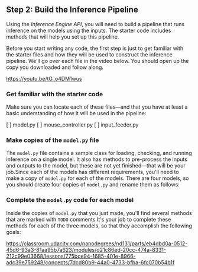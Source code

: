 ## Step 2: Build the Inference Pipeline



Using the *Inference Engine API*, you will need to build a pipeline that runs inference on the models using the inputs. The starter code includes methods that will help you set up this pipeline.

Before you start writing any code, the first step is just to get familiar with the starter files and how they will be used to construct the inference pipeline. We'll go over each file in the video below. You should open up the copy you downloaded and follow along.

https://youtu.be/tG_o4DM1wus

### Get familiar with the starter code

Make sure you can locate each of these files—and that you have at least a basic understanding of how it will be used in the pipeline:

[ ] model.py
[ ] mouse_controller.py
[ ] input_feeder.py

### Make copies of the `model.py` file

The `model.py` file contains a sample class for loading, checking, and running inference on a single model. It also has methods to pre-process the inputs and outputs to the model, but these are not yet finished—that will be your job.Since each of the models has different requirements, you'll need to make a copy of `model.py` for each of the models. There are four models, so you should create four copies of `model.py` and rename them as follows:

### Complete the `model.py` code for each model

Inside the copies of `model.py` that you just made, you'll find several methods that are marked with `TODO` comments.It's your job to complete these methods for each of the three models, so that they accomplish the following goals:


https://classroom.udacity.com/nanodegrees/nd131/parts/eb4dbd0a-0512-45d6-93a3-81aa95b7a623/modules/d21c86ed-20cc-474a-8331-212c99e03668/lessons/775bce94-1685-401e-8966-adc39e759248/concepts/7dcd80b9-44a0-4733-bfba-6fc070b54b1f